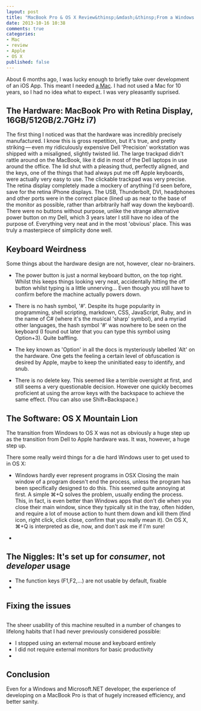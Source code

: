 ```yaml
---
layout: post
title: "MacBook Pro & OS X Review&thinsp;&mdash;&thinsp;From a Windows .NET Developer"
date: 2013-10-16 10:38
comments: true
categories:
- Mac
- review
- Apple
- OS X
published: false
---
```

About 6 months ago, I was lucky enough to briefly take over development of an iOS App. This meant I needed [a Mac](http://www.apple.com/macbook-pro/). I had not used a Mac for 10 years, so I had no idea what to expect. I was very pleasantly suprised.

## The Hardware: MacBook Pro with Retina Display, 16GB/512GB/2.7GHz i7)
The first thing I noticed was that the hardware was incredibly precisely manufactured. I know this is gross repetition, but it's true, and pretty striking&thinsp;&mdash;&thinsp;even my ridiculously expensive Dell 'Precision' workstation was shipped with a misaligned, slightly twisted lid. The large trackpad didn't rattle around on the MacBook, like it did in most of the Dell laptops in use around the office. The lid shut with a pleasing thud, perfectly aligned, and the keys, one of the things that had always put me off Apple keyboards, were actually very easy to use. The clickable trackpad was very precise. The retina display completely made a mockery of anything I'd seen before, save for the retina iPhone displays. The USB, Thunderbolt, DVI, headphones and other ports were in the correct place (lined up as near to the base of the monitor as possible, rather than arbitrarily half way down the keyboard). There were no buttons without purpose, unlike the strange alternative power button on my Dell, which 3 years later I still have no idea of the purpose of. Everything very neat and in the most 'obvious' place. This was truly a masterpiece of simplicity done well.

## Keyboard Weirdness
Some things about the hardware design are not, however, clear no-brainers.

- The power button is just a normal keyboard button, on the top right. Whilst this keeps things looking very neat, accidentally hitting the off button whilst typing is a little unnerving... Even though you still have to confirm before the machine actually powers down.

- There is no hash symbol, '#'. Despite its huge popularity in programming, shell scripting, markdown, CSS, JavaScript, Ruby, and in the name of C# (where it's the musical 'sharp' symbol), and a myriad other languages, the hash symbol '#' was nowhere to be seen on the keyboard (I found out later that you can type this symbol using Option+3). Quite baffling.

- The key known as 'Option' in all the docs is mysteriously labelled 'Alt' on the hardware. One gets the feeling a certain level of obfuscation is desired by Apple, maybe to keep the uninitiated easy to identify, and snub.

- There is no delete key. This seemed like a terrible oversight at first, and still seems a very questionable decision. However one quickly becomes proficient at using the arrow keys with the backspace to achieve the same effect. (You can also use Shift+Backspace.)


## The Software: OS X Mountain Lion
The transition from Windows to OS X was not as obviously a huge step up as the transition from Dell to Apple hardware was. It was, however, a huge step up.

There  some really weird things for a die hard Windows user to get used to in OS X:

- Windows hardly ever represent programs in OSX
Closing the main window of a program doesn't end the process, unless the program has been specifically designed to do this. This seemed quite annoying at first. A simple &#8984;+Q solves the problem, usually ending the process. This, in fact, is even better than Windows apps that don't die when you close their main window, since they typically sit in the tray, often hidden, and require a lot of mouse action to hunt them down and kill them (find icon, right click, click close, confirm that you really mean it). On OS X, &#8984;+Q is interpreted as die, now, and don't ask me if I'm sure!

- 

## The Niggles: It's set up for _consumer_, not _developer_ usage
- The function keys (F1,F2,...) are not usable by default, fixable
- 

## Fixing the issues

## 
The sheer usability of this machine resulted in a number of changes to lifelong habits that I had never previously considered possible:

- I stopped using an external mouse and keyboard entirely
- I did not require external monitors for basic productivity
- 

## Conclusion
Even for a Windows and Microsoft.NET developer, the experience of developing on a MacBook Pro is that of hugely increased efficiency, and better sanity.